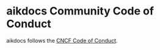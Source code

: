 # aikdocs Community Code of Conduct

aikdocs follows the [CNCF Code of Conduct](https://github.com/cncf/foundation/blob/main/code-of-conduct.md).
